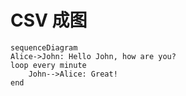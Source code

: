 # CSV 成图

```mermaid
sequenceDiagram
Alice->John: Hello John, how are you?
loop every minute
    John-->Alice: Great!
end
```
